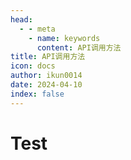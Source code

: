 ```yaml
---
head:
  - - meta
    - name: keywords
      content: API调用方法
title: API调用方法
icon: docs
author: ikun0014
date: 2024-04-10
index: false
---
```


# Test